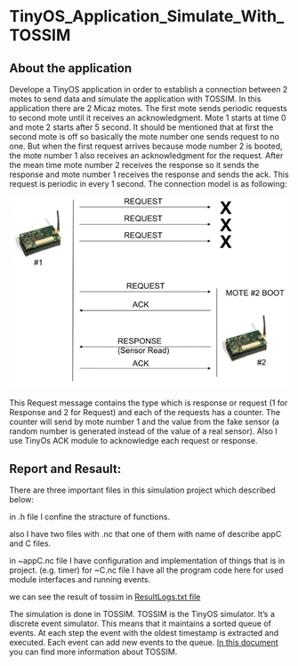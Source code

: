 # TinyOS_Application_Simulate_With_TOSSIM
## About the application
 Develope a TinyOS application in order to establish a connection between 2 motes to send data and simulate the application with TOSSIM.
 In this application there are 2 Micaz motes. The first mote sends periodic requests to second mote until it receives an acknowledgment.  Mote 1 starts at time 0 and mote 2 starts after 5 second. It should be mentioned that at first the second mote is off so basically the mote number one sends request to no one. But when the first request arrives because mode number 2 is booted, the mote number 1 also receives an acknowledgment for the request. After the mean time mote number 2 receives the response so it sends the response and mote number 1 receives the response and sends the ack. This request is periodic in every 1 second. The connection model is as following:
 <div style="float:center">
 <img  src="Topology.PNG" width=500>
  </div>

This Request message contains the type which is response or request (1 for Response and 2 for Request) and each of the requests has a counter. The counter will send by mote number 1 and the value from the fake sensor (a random number is generated instead of the value of a real sensor). Also I use TinyOs ACK module to acknowledge each request or response.

## Report and Resault:
There are three important files in this simulation project which described below:

in .h file I confine the stracture of functions.

also I have two files with .nc that one of them with name of describe appC and C files.

in ~appC.nc file I have configuration and implementation of things that is in project. (e.g. timer) for ~C.nc file I have all the program code here for used module interfaces and running events.

we can see the result of tossim in [ResultLogs.txt file](ResultLogs.txt)


The simulation is done in TOSSIM. TOSSIM is the TinyOS simulator. It’s a discrete event simulator. This means that it maintains a 
sorted queue of events. At each step the event with the oldest timestamp is extracted and executed. 
Each event can add new events to the queue.
[In this document](http://didawiki.cli.di.unipi.it/lib/exe/fetch.php/rhs/tossim.manuale.pdf) you can find more information about TOSSIM.
